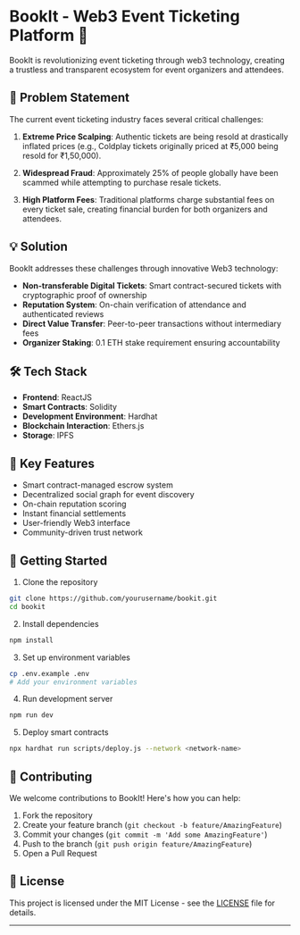 # BookIt - Web3 Event Ticketing Platform 🎫

BookIt is revolutionizing event ticketing through web3 technology, creating a trustless and transparent ecosystem for event organizers and attendees.

## 🎯 Problem Statement

The current event ticketing industry faces several critical challenges:

1. **Extreme Price Scalping**: Authentic tickets are being resold at drastically inflated prices (e.g., Coldplay tickets originally priced at ₹5,000 being resold for ₹1,50,000).

2. **Widespread Fraud**: Approximately 25% of people globally have been scammed while attempting to purchase resale tickets.

3. **High Platform Fees**: Traditional platforms charge substantial fees on every ticket sale, creating financial burden for both organizers and attendees.

## 💡 Solution

BookIt addresses these challenges through innovative Web3 technology:

- **Non-transferable Digital Tickets**: Smart contract-secured tickets with cryptographic proof of ownership
- **Reputation System**: On-chain verification of attendance and authenticated reviews
- **Direct Value Transfer**: Peer-to-peer transactions without intermediary fees
- **Organizer Staking**: 0.1 ETH stake requirement ensuring accountability

## 🛠️ Tech Stack

- **Frontend**: ReactJS
- **Smart Contracts**: Solidity
- **Development Environment**: Hardhat
- **Blockchain Interaction**: Ethers.js
- **Storage**: IPFS

## 🌟 Key Features

- Smart contract-managed escrow system
- Decentralized social graph for event discovery
- On-chain reputation scoring
- Instant financial settlements
- User-friendly Web3 interface
- Community-driven trust network

## 🚀 Getting Started

1. Clone the repository
```bash
git clone https://github.com/yourusername/bookit.git
cd bookit
```

2. Install dependencies
```bash
npm install
```

3. Set up environment variables
```bash
cp .env.example .env
# Add your environment variables
```

4. Run development server
```bash
npm run dev
```

5. Deploy smart contracts
```bash
npx hardhat run scripts/deploy.js --network <network-name>
```

## 🤝 Contributing

We welcome contributions to BookIt! Here's how you can help:

1. Fork the repository
2. Create your feature branch (`git checkout -b feature/AmazingFeature`)
3. Commit your changes (`git commit -m 'Add some AmazingFeature'`)
4. Push to the branch (`git push origin feature/AmazingFeature`)
5. Open a Pull Request


## 📜 License

This project is licensed under the MIT License - see the [LICENSE](LICENSE) file for details.


---